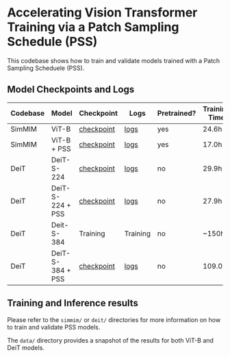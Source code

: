 # Accelerating Vision Transformer Training via a Patch Sampling Schedule (PSS)

This codebase shows how to train and validate models trained with a Patch Sampling Scheduele (PSS).

## Model Checkpoints and Logs
| **Codebase** | **Model**        | **Checkpoint**                                                                                   | **Logs**                                                                                   | **Pretrained?** | **Training Time** | **Accuracy** |
|--------------|------------------|--------------------------------------------------------------------------------------------------|--------------------------------------------------------------------------------------------|-----------------|-------------------|--------------|
| SimMIM       | ViT-B            | [checkpoint](https://drive.google.com/file/d/1Y90a-1TDlTH7v3yqGMaTdSnRuFKiwka3/view?usp=sharing) | [logs](https://drive.google.com/file/d/1NY1Aw2E8MSOKuUiNmNRD6vJ8eavdL-YS/view?usp=sharing) | yes             | 24.6h             | 83.7%        |
| SimMIM       | ViT-B + PSS      | [checkpoint](https://drive.google.com/file/d/1rrWrKTjZdd2nYSR-AuS6cktEiBFGgGvq/view?usp=sharing) | [logs](https://drive.google.com/file/d/1OzXM8CWqWTkfel8ht_K71PHsXx3grZUI/view?usp=sharing) | yes             | 17.0h             | 83.5%        |
| DeiT         | DeiT-S-224       | [checkpoint](https://drive.google.com/file/d/1AVYJlA97mfQEZkUl0vjdEQGWdfO2HpmK/view?usp=sharing) | [logs](https://drive.google.com/file/d/1u6-Jb8R4G7NU62za8sRl-muKimpsYtU-/view?usp=sharing) | no              | 29.9h             | 80.1%        |
| DeiT         | DeiT-S-224 + PSS | [checkpoint](https://drive.google.com/file/d/1Afp8S26hBWsyhmX6aztrcFhOaL5FoT6-/view?usp=sharing) | [logs](https://drive.google.com/file/d/1eQlj1zTRdtQd2yryH-9LT247M3uXHtFJ/view?usp=sharing) | no              | 27.9h             | 80.4%        |
| DeiT         | Deit-S-384       | Training                                                                                         | Training                                                                                   | no              | ~150h             | ?            |
| DeiT         | DeiT-S-384 + PSS | [checkpoint](https://drive.google.com/file/d/1QxKDws4b9GdZwhp-FnrKg967Ku5ZJigG/view?usp=sharing) | [logs](https://drive.google.com/file/d/1u0hCJWPAjSsDtnLdBvo9foZcWCJ58Fw4/view?usp=sharing) | no              | 109.0h            | 82.7%        |


## Training and Inference results
Please refer to the `simmim/` or `deit/` directories for more information on how to train and validate PSS models.

The `data/` directory provides a snapshot of the results for both ViT-B and DeiT models.
